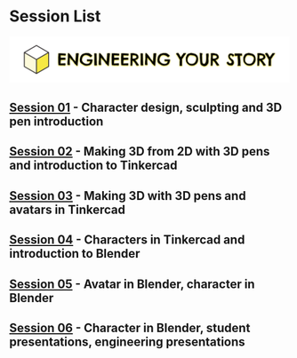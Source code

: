 # Session List

![Engineering Your Story logo](assets/LogoTheFourthLong.png)

## [Session 01](session01/001.md) - Character design, sculpting and 3D pen introduction
## [Session 02](session02/001.md) - Making 3D from 2D with 3D pens and introduction to Tinkercad
## [Session 03](session03/001.md) - Making 3D with 3D pens and avatars in Tinkercad
## [Session 04](session04/001.md) - Characters in Tinkercad and introduction to Blender
## [Session 05](session05/001.md) - Avatar in Blender, character in Blender
## [Session 06](session06/001.md) - Character in Blender, student presentations, engineering presentations
